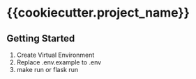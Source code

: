 # {{cookiecutter.project_name}}

## Getting Started

1. Create Virtual Environment
2. Replace .env.example to .env
3. make run or flask run
